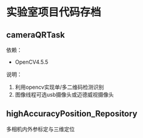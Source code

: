 # 实验室项目代码存档

## cameraQRTask
依赖：

- OpenCV4.5.5

说明：

1. 利用opencv实现单/多二维码检测识别
2. 图像线程可选usb摄像头或迈德威视摄像头

## highAccuracyPosition_Repository
多相机内外参标定与三维定位
